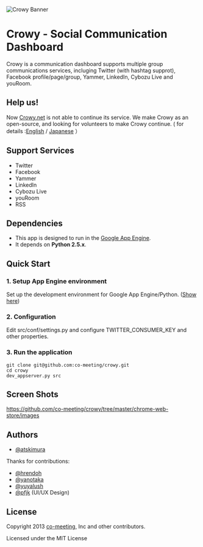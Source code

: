 ![Crowy Banner](https://raw.github.com/co-meeting/crowy/master/chrome-web-store/images/crowy-banner2-xl.png)

Crowy - Social Communication Dashboard
=======================================

Crowy is a communication dashboard supports multiple group communications services, incluging Twitter (with hashtag supprot), Facebook profile/page/group, Yammer, LinkedIn, Cybozu Live and youRoom.

Help us!
-------------
Now [Crowy.net](http://www.crowy.net/) is not able to continue its service. We make Crowy as an open-source, and looking for volunteers to make Crowy continue. ( for details :[English](https://github.com/co-meeting/crowy/wiki/Now-Crowy-is-not-able-to-continue-its-service) / [Japanese](http://crowyjp.wordpress.com/2013/02/18/crowy-oss/) ）


Support Services
-------------
- Twitter
- Facebook
- Yammer
- LinkedIn
- Cybozu Live
- youRoom
- RSS

Dependencies
-------------

- This app is designed to run in the [Google App Engine](https://developers.google.com/appengine/).
- It depends on **Python 2.5.x**.

Quick Start
-------------

### 1. Setup App Engine environment

Set up the development environment for Google App Engine/Python. ([Show here](https://developers.google.com/appengine/docs/python/gettingstarted/devenvironment))

### 2. Configuration
Edit src/conf/settings.py and configure TWITTER_CONSUMER_KEY and other properties.

### 3. Run the application 

    git clone git@github.com:co-meeting/crowy.git
    cd crowy
    dev_appserver.py src

Screen Shots
-------------

https://github.com/co-meeting/crowy/tree/master/chrome-web-store/images

Authors
-------------

- [@atskimura](http://github.com/atskimura)

Thanks for contributions:

- [@hrendoh](http://github.com/hrendoh)
- [@yanotaka](http://github.com/yanotaka)
- [@yuyalush](http://github.com/yuyalush)
- [@pfjk](https://twitter.com/pfjk) (UI/UX Design)

License
-------------

Copyright 2013 [co-meeting](http://www.co-meeting.com/), Inc and other contributors.

Licensed under the MIT License
